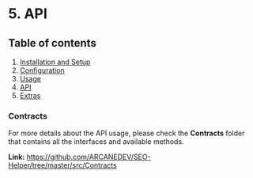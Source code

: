 # 5. API

## Table of contents

  1. [Installation and Setup](1-Installation-and-Setup.md)
  2. [Configuration](2-Configuration.md)
  3. [Usage](3-Usage.md)
  4. [API](4-API.md)
  5. [Extras](5-Extras.md)

### Contracts

For more details about the API usage, please check the **Contracts** folder that contains all the interfaces and available methods.

**Link:** https://github.com/ARCANEDEV/SEO-Helper/tree/master/src/Contracts
